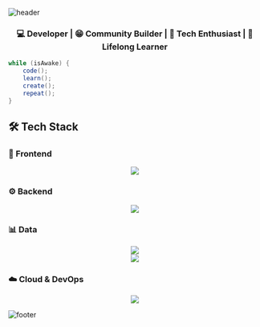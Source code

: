 ![header](https://capsule-render.vercel.app/api?type=waving&height=150&reversal=false)
<!-- Title Section -->
<h3 align="center">💻 Developer | 😁 Community Builder | 🚀 Tech Enthusiast | 🧠 Lifelong Learner</h3>

```java
while (isAwake) {
    code();
    learn();
    create();
    repeat();
}
```

## 🛠 Tech Stack

### 🎨 Frontend
<p align="center">
  <img src="https://skillicons.dev/icons?i=html,css,js,react,nextjs,bootstrap,tailwind" />
</p>

### ⚙️ Backend
<p align="center">
  <img src="https://skillicons.dev/icons?i=nodejs,express,java,spring,python,flask,django,php,laravel,graphql" />
</p>

### 📊 Data
<p align="center">
  <img src="https://skillicons.dev/icons?i=postgres,mysql,mongodb&perline=6" />
  <br/>
  <img src="https://skillicons.dev/icons?i=numpy,pandas" />
</p>

### ☁️ Cloud & DevOps
<p align="center">
  <img src="https://skillicons.dev/icons?i=aws,azure,docker,linux,git,github" />
</p>



![footer](https://capsule-render.vercel.app/api?type=waving&height=150&reversal=false&section=footer)
